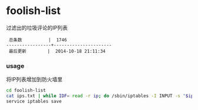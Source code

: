 foolish-list
============

过滤出的垃圾评论的IP列表

```
 总条数          |  1746       
-----------------+----------------------
 最后更新        |  2014-10-18 21:11:34     
```

### usage

将IP列表增加到防火墙里

```bash
cd foolish-list
cat ips.txt | while IDF= read -r ip; do /sbin/iptables -I INPUT -s "$ip" -j DROP; done
service iptables save
```
